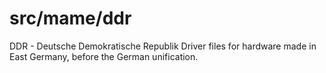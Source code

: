 # **src/mame/ddr** #

DDR - Deutsche Demokratische Republik
Driver files for hardware made in East Germany, before the German unification.